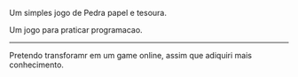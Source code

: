 Um simples jogo de Pedra papel e tesoura.

Um jogo para praticar programacao. 

---------------------------------

Pretendo transforamr em um game online, assim que adiquiri mais conhecimento.
